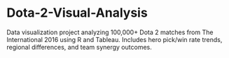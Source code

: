 # Dota-2-Visual-Analysis
Data visualization project analyzing 100,000+ Dota 2 matches from The International 2016 using R and Tableau. Includes hero pick/win rate trends, regional differences, and team synergy outcomes.
